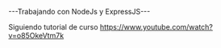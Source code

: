 ---Trabajando con NodeJs y ExpressJS---

Siguiendo tutorial de curso https://www.youtube.com/watch?v=o85OkeVtm7k 
